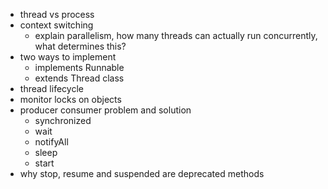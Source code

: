 
- thread vs process
- context switching
	- explain parallelism, how many threads can actually run concurrently, what determines this?
- two ways to implement
	- implements Runnable
	- extends Thread class
- thread lifecycle
- monitor locks on objects
- producer consumer problem and solution
	- synchronized
	- wait
	- notifyAll
	- sleep
	- start
- why stop, resume and suspended are deprecated methods